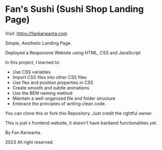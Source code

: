 # Fan's Sushi (Sushi Shop Landing Page)

 Visit: https://fankarwanta.com

Simple, Aesthetic Landing Page.

Deployed a Responsive Website using HTML, CSS and JavaScript

In this project, I learned to:
- Use CSS variables
- Import CSS files into other CSS files
- Use flex and position properties in CSS
- Create smooth and subtle animations
- Use the BEM naming method
- Maintain a well-organized file and folder structure
-  Embrace the principles of writing clean code.

You can clone this or fork this Repository. Just credit the rightful owner.

This is just s frontend website, it doesn't have backend functionalities yet.

By Fan Karwanta.

2023 All right reserved.




